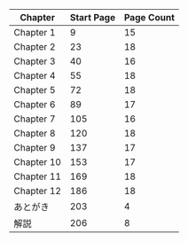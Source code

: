 | Chapter | Start Page | Page Count |
|-------------------------|------------|------------|
| Chapter 1 | 9          | 15         |
| Chapter 2 | 23         | 18         |
| Chapter 3 | 40         | 16         |
| Chapter 4 | 55         | 18         |
| Chapter 5 | 72         | 18         |
| Chapter 6 | 89         | 17         |
| Chapter 7 | 105        | 16         |
| Chapter 8 | 120        | 18         |
| Chapter 9 | 137        | 17         |
| Chapter 10 | 153        | 17         |
| Chapter 11 | 169        | 18         |
| Chapter 12 | 186        | 18         |
| あとがき | 203        | 4          |
| 解説 | 206        | 8          |

